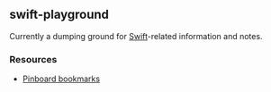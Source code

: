 ## swift-playground

Currently a dumping ground for [Swift][sw]-related information and notes.

[sw]: https://developer.apple.com/swift/

### Resources

- [Pinboard bookmarks](https://pinboard.in/u:andrewsardone/t:swiftlang)
